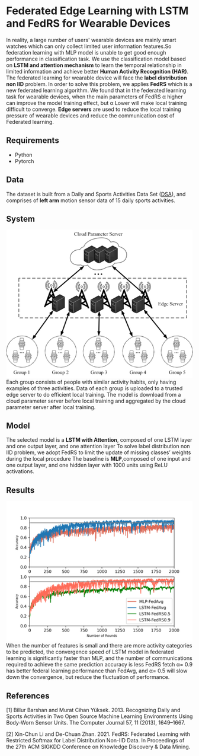 # Federated Edge Learning with LSTM and FedRS for Wearable Devices

In reality, a large number of users' wearable devices are mainly smart watches which can only collect limited user information features.So federation learning with MLP model is unable to get good enough performance in classification task. We use the classification model based on **LSTM and attention mechanism** to learn the temporal relationship in limited information and achieve better **Human Activity Recognition (HAR)**.
The federated learning for wearable device will face the **label distribution non IID** problem. In order to solve this problem, we applies **FedRS** which is a new federated learning algorithm. We found that in the federated learning task for wearable devices, when the main parameters of FedRS α higher can improve the model training effect, but α Lower will make local training difficult to converge.
**Edge servers** are used to reduce the local training pressure of wearable devices and reduce the communication cost of Federated learning.



## Requirements

+ Python
+ Pytorch



## Data

The dataset is built from a Daily and Sports Activities Data Set ([DSA](https://archive.ics.uci.edu/ml/datasets/Daily+and+Sports+Activities)), and comprises of **left arm** motion sensor data of 15 daily sports activities.



## System

<img src="https://github.com/rhqaq/Federated-Edge-Learning-on-Wearable-Devices/blob/main/figures/wearableFLSys-alls.png"  />
Each group consists of people with similar activity habits, only having examples of three activities.
Data of each group is uploaded to a trusted edge server to do efficient local training.
The model is download from a cloud parameter server before local training and aggregated by the cloud parameter server after local training.



## Model

The selected model is a **LSTM with Attention**, composed of one LSTM layer and one output layer, and one attention layer 
To solve label distribution non IID problem, we adopt FedRS to limit the update of missing classes’ weights during the local procedure
The baseline is **MLP**,composed of one input and one output layer, and one hidden layer with 1000 units using ReLU activations.



## Results

<img src="https://github.com/rhqaq/Federated-Edge-Learning-on-Wearable-Devices/blob/main/figures/all.png" alt="alt text" style="zoom:50%;" />
When the number of features is small and there are more activity categories to be predicted, the convergence speed of LSTM model in federated learning is significantly faster than MLP, and the number of communications required to achieve the same prediction accuracy is less
FedRS fetch α= 0.9 has better federal learning performance than FedAvg, and α= 0.5 will slow down the convergence, but reduce the fluctuation of performance.



## References

[1] Billur Barshan and Murat Cihan Yüksek. 2013. Recognizing Daily and Sports Activities in Two Open Source Machine Learning Environments Using Body-Worn Sensor Units. The Computer Journal 57, 11 (2013), 1649–1667. 

[2] Xin-Chun Li and De-Chuan Zhan. 2021. FedRS: Federated Learning with Restricted Softmax for Label Distribution Non-IID Data. In Proceedings of the 27th ACM SIGKDD Conference on Knowledge Discovery & Data Mining.


